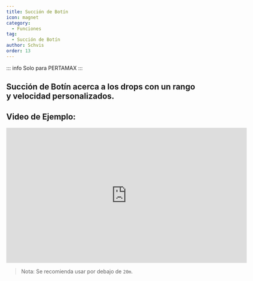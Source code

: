 ```yaml
---
title: Succión de Botín
icon: magnet
category:
  - Funciones
tag:
  - Succión de Botín
author: Schvis
order: 13
---
```

::: info Solo para PERTAMAX
:::
## Succión de Botín acerca a los drops con un rango y velocidad personalizados.

## Video de Ejemplo:

<div class="iframe-container"><iframe width="640" height="360" src="https://www.youtube.com/embed/iMElTsNF77c?list=PL5eI1Tb64p56g27qfYk7VuFTz4FK6YrKa" title="Korepi - Vacuum Loot" frameborder="0" allow="accelerometer; autoplay; clipboard-write; encrypted-media; gyroscope; picture-in-picture; web-share" allowfullscreen></iframe></div>

> Nota: Se recomienda usar por debajo de `20m`.
